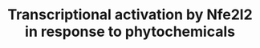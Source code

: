 ---
annotations:
- id: PW:0000369
  parent: regulatory pathway
  type: Pathway Ontology
  value: nuclear factor, erythroid 2 like 2 signaling pathway
authors:
- MaintBot
- Ddigles
- Eweitz
description: Based on [http://www.nature.com/nrc/journal/v3/n10/fig_tab/nrc1189_F4.html
  Surh, 2003, figure 4].
last-edited: 2021-05-16
organisms:
- Rattus norvegicus
redirect_from:
- /index.php/Pathway:WP1280
- /instance/WP1280
revision: null
schema-jsonld:
- '@context': https://schema.org/
  '@id': https://wikipathways.github.io/pathways/WP1280.html
  '@type': Dataset
  creator:
    '@type': Organization
    name: WikiPathways
  description: Based on [http://www.nature.com/nrc/journal/v3/n10/fig_tab/nrc1189_F4.html
    Surh, 2003, figure 4].
  keywords:
  - 6-HITC
  - Caffeic acid phenethyl ester
  - Cebpb
  - Curcumin
  - Ephb2
  - GSTA2
  - Gclc
  - Gclm
  - Hmox1
  - Jtv1
  - Keap1
  - Maf
  - Mapk8
  - Nfe2l2
  - Nqo1
  - PI3K
  - Prkca
  - Sulforaphane
  license: CC0
  name: Transcriptional activation by Nfe2l2 in response to phytochemicals
seo: CreativeWork
title: Transcriptional activation by Nfe2l2 in response to phytochemicals
wpid: WP1280
---